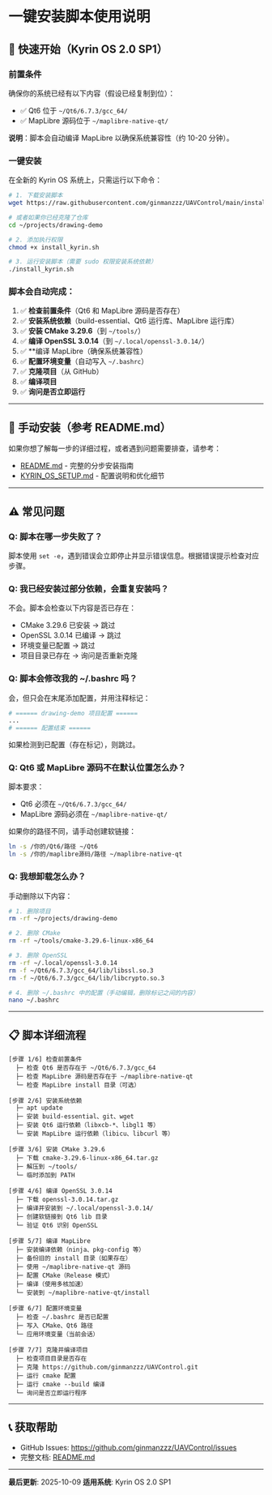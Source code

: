 # 一键安装脚本使用说明

## 🚀 快速开始（Kyrin OS 2.0 SP1）

### 前置条件

确保你的系统已经有以下内容（假设已经复制到位）：

- ✅ Qt6 位于 `~/Qt6/6.7.3/gcc_64/`
- ✅ MapLibre 源码位于 `~/maplibre-native-qt/`

**说明**：脚本会自动编译 MapLibre 以确保系统兼容性（约 10-20 分钟）。

### 一键安装

在全新的 Kyrin OS 系统上，只需运行以下命令：

```bash
# 1. 下载安装脚本
wget https://raw.githubusercontent.com/ginmanzzz/UAVControl/main/install_kyrin.sh && chmod +x install_kyrin.sh && ./install_kyrin.sh

# 或者如果你已经克隆了仓库
cd ~/projects/drawing-demo

# 2. 添加执行权限
chmod +x install_kyrin.sh

# 3. 运行安装脚本（需要 sudo 权限安装系统依赖）
./install_kyrin.sh
```

### 脚本会自动完成：

1. ✅ **检查前置条件**（Qt6 和 MapLibre 源码是否存在）
2. ✅ **安装系统依赖**（build-essential、Qt6 运行库、MapLibre 运行库）
3. ✅ **安装 CMake 3.29.6**（到 `~/tools/`）
4. ✅ **编译 OpenSSL 3.0.14**（到 `~/.local/openssl-3.0.14/`）
5. ✅ **编译 MapLibre（确保系统兼容性）
6. ✅ **配置环境变量**（自动写入 `~/.bashrc`）
7. ✅ **克隆项目**（从 GitHub）
8. ✅ **编译项目**
9. ✅ **询问是否立即运行**

---

## 🎯 手动安装（参考 README.md）

如果你想了解每一步的详细过程，或者遇到问题需要排查，请参考：

- [README.md](README.md) - 完整的分步安装指南
- [KYRIN_OS_SETUP.md](KYRIN_OS_SETUP.md) - 配置说明和优化细节

---

## ⚠️ 常见问题

### Q: 脚本在哪一步失败了？

脚本使用 `set -e`，遇到错误会立即停止并显示错误信息。根据错误提示检查对应步骤。

### Q: 我已经安装过部分依赖，会重复安装吗？

不会。脚本会检查以下内容是否已存在：
- CMake 3.29.6 已安装 → 跳过
- OpenSSL 3.0.14 已编译 → 跳过
- 环境变量已配置 → 跳过
- 项目目录已存在 → 询问是否重新克隆

### Q: 脚本会修改我的 ~/.bashrc 吗？

会，但只会在末尾添加配置，并用注释标记：
```bash
# ====== drawing-demo 项目配置 ======
...
# ====== 配置结束 ======
```

如果检测到已配置（存在标记），则跳过。

### Q: Qt6 或 MapLibre 源码不在默认位置怎么办？

脚本要求：
- Qt6 必须在 `~/Qt6/6.7.3/gcc_64/`
- MapLibre 源码必须在 `~/maplibre-native-qt/`

如果你的路径不同，请手动创建软链接：
```bash
ln -s /你的/Qt6/路径 ~/Qt6
ln -s /你的/maplibre源码/路径 ~/maplibre-native-qt
```

### Q: 我想卸载怎么办？

手动删除以下内容：

```bash
# 1. 删除项目
rm -rf ~/projects/drawing-demo

# 2. 删除 CMake
rm -rf ~/tools/cmake-3.29.6-linux-x86_64

# 3. 删除 OpenSSL
rm -rf ~/.local/openssl-3.0.14
rm -f ~/Qt6/6.7.3/gcc_64/lib/libssl.so.3
rm -f ~/Qt6/6.7.3/gcc_64/lib/libcrypto.so.3

# 4. 删除 ~/.bashrc 中的配置（手动编辑，删除标记之间的内容）
nano ~/.bashrc
```

---

## 📋 脚本详细流程

```
[步骤 1/6] 检查前置条件
  ├─ 检查 Qt6 是否存在于 ~/Qt6/6.7.3/gcc_64
  ├─ 检查 MapLibre 源码是否存在于 ~/maplibre-native-qt
  └─ 检查 MapLibre install 目录（可选）

[步骤 2/6] 安装系统依赖
  ├─ apt update
  ├─ 安装 build-essential、git、wget
  ├─ 安装 Qt6 运行依赖（libxcb-*、libgl1 等）
  └─ 安装 MapLibre 运行依赖（libicu、libcurl 等）

[步骤 3/6] 安装 CMake 3.29.6
  ├─ 下载 cmake-3.29.6-linux-x86_64.tar.gz
  ├─ 解压到 ~/tools/
  └─ 临时添加到 PATH

[步骤 4/6] 编译 OpenSSL 3.0.14
  ├─ 下载 openssl-3.0.14.tar.gz
  ├─ 编译并安装到 ~/.local/openssl-3.0.14/
  ├─ 创建软链接到 Qt6 lib 目录
  └─ 验证 Qt6 识别 OpenSSL

[步骤 5/7] 编译 MapLibre
  ├─ 安装编译依赖（ninja、pkg-config 等）
  ├─ 备份旧的 install 目录（如果存在）
  ├─ 使用 ~/maplibre-native-qt 源码
  ├─ 配置 CMake（Release 模式）
  ├─ 编译（使用多核加速）
  └─ 安装到 ~/maplibre-native-qt/install

[步骤 6/7] 配置环境变量
  ├─ 检查 ~/.bashrc 是否已配置
  ├─ 写入 CMake、Qt6 路径
  └─ 应用环境变量（当前会话）

[步骤 7/7] 克隆并编译项目
  ├─ 检查项目目录是否存在
  ├─ 克隆 https://github.com/ginmanzzz/UAVControl.git
  ├─ 运行 cmake 配置
  ├─ 运行 cmake --build 编译
  └─ 询问是否立即运行程序
```

---

## 📞 获取帮助

- GitHub Issues: https://github.com/ginmanzzz/UAVControl/issues
- 完整文档: [README.md](README.md)

---

**最后更新**: 2025-10-09
**适用系统**: Kyrin OS 2.0 SP1
